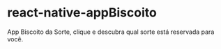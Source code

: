 # react-native-appBiscoito
App Biscoito da Sorte, clique e descubra qual sorte está reservada para você.
